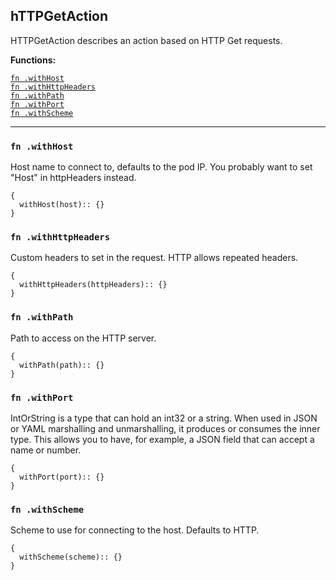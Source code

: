 
## hTTPGetAction
HTTPGetAction describes an action based on HTTP Get requests.

**Functions:**

[`fn .withHost`](#fn-withhost)  
[`fn .withHttpHeaders`](#fn-withhttpheaders)  
[`fn .withPath`](#fn-withpath)  
[`fn .withPort`](#fn-withport)  
[`fn .withScheme`](#fn-withscheme)  

---


### `fn .withHost`
Host name to connect to, defaults to the pod IP. You probably want to set "Host" in httpHeaders instead.
```jsonnet
{
  withHost(host):: {}
}
```

### `fn .withHttpHeaders`
Custom headers to set in the request. HTTP allows repeated headers.
```jsonnet
{
  withHttpHeaders(httpHeaders):: {}
}
```

### `fn .withPath`
Path to access on the HTTP server.
```jsonnet
{
  withPath(path):: {}
}
```

### `fn .withPort`
IntOrString is a type that can hold an int32 or a string.  When used in JSON or YAML marshalling and unmarshalling, it produces or consumes the inner type.  This allows you to have, for example, a JSON field that can accept a name or number.
```jsonnet
{
  withPort(port):: {}
}
```

### `fn .withScheme`
Scheme to use for connecting to the host. Defaults to HTTP.
```jsonnet
{
  withScheme(scheme):: {}
}
```

